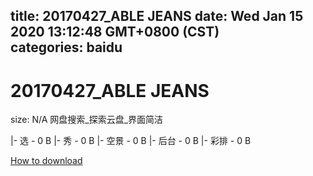 
title: 20170427_ABLE JEANS
date: Wed Jan 15 2020 13:12:48 GMT+0800 (CST)    
categories: baidu
---

# 20170427_ABLE JEANS
size: N/A
 网盘搜索_探索云盘_界面简洁
 
|- 选 - 0 B
|- 秀 - 0 B
|- 空景 - 0 B
|- 后台 - 0 B
|- 彩排 - 0 B

[How to download](https://bpcam.bemobtrk.com/go/2ceec3aa-1ca2-46d6-b9ff-aaa5c184517c?jno=566)